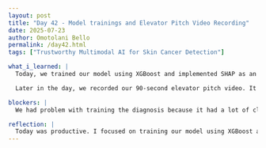 ```yaml
---
layout: post
title: "Day 42 - Model trainings and Elevator Pitch Video Recording"
date: 2025-07-23
author: Omotolani Bello
permalink: /day42.html
tags: ["Trustworthy Multimodal AI for Skin Cancer Detection"]

what_i_learned: |
  Today, we trained our model using XGBoost and implemented SHAP as an explainable AI tool. We had to make additional adjustments to our dataset, such as cleaning and reformatting it to match the model's input requirements. We also tweaked several hyperparameters to improve the model’s accuracy and performance metrics like ROC AUC score and confusion matrix. SHAP helped us visualize how each feature contributed to the model’s predictions, making our results more interpretable and aligned with our goal of building a transparent AI system.

  Later in the day, we recorded our 90-second elevator pitch video. It took several takes to finalize, and we made sure each team member understood their role and delivery. This exercise helped us organize our core ideas and communicate our project clearly and confidently.

blockers: |
  We had problem with training the diagnosis because it had a lot of class and less data to train on.

reflection: |
  Today was productive. I focused on training our model using XGBoost and the SHAP explainability tool. I already had a good understanding of how both work, so applying them went smoothly. The visualizations from SHAP helped reinforce the performance and interpretability of our model, especially in relation to our project goals. Recording the elevator pitch was a fun team activity—it took a few tries, but we managed to put everything together well in the end.
---
```

